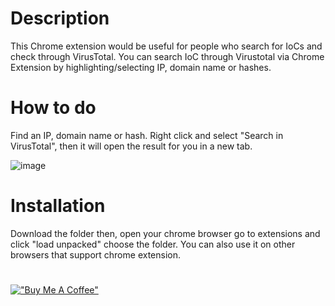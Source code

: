 # Description
This Chrome extension would be useful for people who search for IoCs and check through VirusTotal. You can search IoC through Virustotal via Chrome Extension by highlighting/selecting IP, domain name or hashes.

# How to do
Find an IP, domain name or hash. Right click and select "Search in VirusTotal", then it will open the result for you in a new tab.

![image](https://user-images.githubusercontent.com/24387908/154803735-57a3b7e5-938e-403a-bdd0-5d4b0d3e0395.png)


# Installation
Download the folder then, open your chrome browser go to extensions and click "load unpacked" choose the folder. You can also use it on other browsers that support chrome extension.

#
[!["Buy Me A Coffee"](https://www.buymeacoffee.com/assets/img/custom_images/orange_img.png)](https://www.buymeacoffee.com/burakcan)
